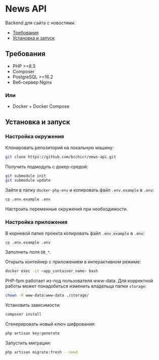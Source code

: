 # News API

Backend для сайта с новостями.

- [Требования](#требования)
- [Установка и запуск](#установка-и-запуск)

## Требования

- PHP >=8.3
- Composer
- PostgreSQL >=16.2
- Веб-сервер Nginx

### Или

- Docker + Docker Compose

## Установка и запуск

### Настройка окружения

Клонировать репозиторий на локальную машину:

```bash
git clone https://github.com/bcchicr/news-api.git
```

Получить подмодуль с докер-средой:

```bash
git submodule init
git submodule update
```

Зайти в папку `docker-php-env` и копировать файл `.env.example` в `.env`:

```bash
cp .env.example .env
```

Настроить переменные окружения при необходимости.

### Настройка приложения

В корневой папке проекта копировать файл `.env.example` в `.env`:

```bash
cp .env.example .env
```

Заполнить поля `DB_*`.

Открыть контейнер с приложением в интерактивном режиме:

```bash
docker exec -it <app_container_name> bash
```

PHP-fpm работает из-под пользователя www-data. Для корректной работы может понадобиться изменить владельца папки `storage`:

```bash
chown -R www-data:www-data ./storage/
```

Установить зависимости:

```bash
composer install
```

Сгенерировать новый ключ шифрования:

```bash
php artisan key:generate
```

Запустить миграции:

```bash
php artisan migrate:fresh --seed
```
